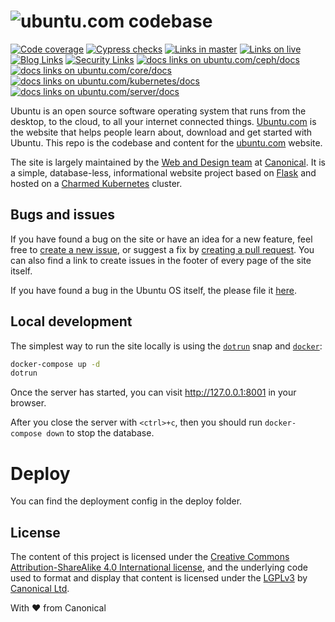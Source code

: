 # ![ubuntu](https://assets.ubuntu.com/v1/9f61b97f-logo-ubuntu.svg "Ubuntu").com codebase

[![Code coverage](https://codecov.io/gh/canonical-web-and-design/ubuntu.com/branch/master/graph/badge.svg)](https://codecov.io/gh/canonical-web-and-design/ubuntu.com)
[![Cypress checks](https://github.com/canonical-web-and-design/ubuntu.com/workflows/Cypress%20checks/badge.svg)](https://github.com/canonical-web-and-design/ubuntu.com/actions?query=workflow%3A%22Cypress+checks%22)
[![Links in master](https://github.com/canonical-web-and-design/ubuntu.com/workflows/Links%20in%20master/badge.svg)](https://github.com/canonical-web-and-design/ubuntu.com/actions?query=workflow%3A%22Links+in+master%22)
[![Links on live](https://github.com/canonical-web-and-design/ubuntu.com/workflows/Links%20on%20live/badge.svg)](https://github.com/canonical-web-and-design/ubuntu.com/actions?query=workflow%3A%22Links+on+live%22)
[![Blog Links](https://github.com/canonical-web-and-design/ubuntu.com/actions/workflows/blog-links.yaml/badge.svg)](https://github.com/canonical-web-and-design/ubuntu.com/actions/workflows/blog-links.yaml)
[![Security Links](https://github.com/canonical-web-and-design/ubuntu.com/actions/workflows/security-links.yaml/badge.svg)](https://github.com/canonical-web-and-design/ubuntu.com/actions/workflows/security-links.yaml)
[![docs links on ubuntu.com/ceph/docs](https://github.com/canonical-web-and-design/ubuntu.com/actions/workflows/ceph-docs-links.yaml/badge.svg)](https://github.com/canonical-web-and-design/ubuntu.com/actions/workflows/ceph-docs-links.yaml)
[![docs links on ubuntu.com/core/docs](https://github.com/canonical-web-and-design/ubuntu.com/actions/workflows/core-docs-links.yaml/badge.svg)](https://github.com/canonical-web-and-design/ubuntu.com/actions/workflows/core-docs-links.yaml)
[![docs links on ubuntu.com/kubernetes/docs](https://github.com/canonical-web-and-design/ubuntu.com/actions/workflows/kubernetes-docs-links.yaml/badge.svg)](https://github.com/canonical-web-and-design/ubuntu.com/actions/workflows/kubernetes-docs-links.yaml)
[![docs links on ubuntu.com/server/docs](https://github.com/canonical-web-and-design/ubuntu.com/actions/workflows/server-docs-links.yaml/badge.svg)](https://github.com/canonical-web-and-design/ubuntu.com/actions/workflows/server-docs-links.yaml)

Ubuntu is an open source software operating system that runs from the desktop, to the cloud, to all your internet connected things. [Ubuntu.com](https://ubuntu.com) is the website that helps people learn about, download and get started with Ubuntu. This repo is the codebase and content for the [ubuntu.com](https://ubuntu.com) website.

The site is largely maintained by the [Web and Design team](https://ubuntu.com/blog/topics/design) at [Canonical](https://www.canonical.com). It is a simple, database-less, informational website project based on [Flask](https://flask.palletsprojects.com/en/1.1.x/) and hosted on a [Charmed Kubernetes](https://ubuntu.com/kubernetes) cluster.

## Bugs and issues

If you have found a bug on the site or have an idea for a new feature, feel free to [create a new issue](https://github.com/canonical-web-and-design/ubuntu.com/issues/new), or suggest a fix by [creating a pull request](https://help.github.com/articles/creating-a-pull-request/). You can also find a link to create issues in the footer of every page of the site itself.

If you have found a bug in the Ubuntu OS itself, the please file it [here](https://bugs.launchpad.net/ubuntu/).

## Local development

The simplest way to run the site locally is using the [`dotrun`](https://github.com/canonical-web-and-design/dotrun/) snap and [`docker`](https://docs.docker.com/engine/install/ubuntu/):

```bash
docker-compose up -d
dotrun
```

Once the server has started, you can visit <http://127.0.0.1:8001> in your browser.

After you close the server with `<ctrl>+c`, then you should run `docker-compose down` to stop the database.

# Deploy

You can find the deployment config in the deploy folder.

## License

The content of this project is licensed under the [Creative Commons Attribution-ShareAlike 4.0 International license](https://creativecommons.org/licenses/by-sa/4.0/), and the underlying code used to format and display that content is licensed under the [LGPLv3](http://opensource.org/licenses/lgpl-3.0.html) by [Canonical Ltd](http://www.canonical.com/).

With ♥ from Canonical
